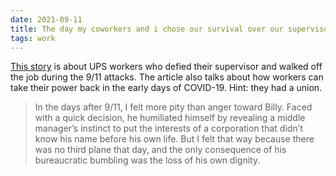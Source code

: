 ```yaml
---
date: 2021-09-11
title: The day my coworkers and i chose our survival over our supervisor
tags: work
---
```


[This story](https://jacobinmag.com/2020/05/coronavirus-current-events-911-september11-attacks-ground-zero/) is about UPS workers who defied their supervisor and walked off the job during the 9/11 attacks. The article also talks about how workers can take their power back in the early days of COVID-19. Hint: they had a union.

> In the days after 9/11, I felt more pity than anger toward Billy. Faced with a quick decision, he humiliated himself by revealing a middle manager’s instinct to put the interests of a corporation that didn’t know his name before his own life. But I felt that way because there was no third plane that day, and the only consequence of his bureaucratic bumbling was the loss of his own dignity.